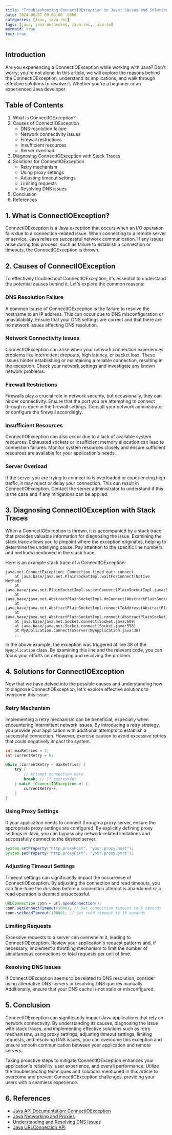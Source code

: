 ```yaml
---
title: "Troubleshooting ConnectIOException in Java: Causes and Solutions"
date: 2024-08-07 09:00:00 -0000
categories: [Java, java.rmi]
tags: [java, java-unchecked, java.rmi, java-se]
mermaid: true
toc: true
---
```



## Introduction
Are you experiencing a ConnectIOException while working with Java? Don't worry; you're not alone. In this article, we will explore the reasons behind the ConnectIOException, understand its implications, and walk through effective solutions to resolve it. Whether you're a beginner or an experienced Java developer.

## Table of Contents
1. What is ConnectIOException?
2. Causes of ConnectIOException
   - DNS resolution failure
   - Network connectivity issues
   - Firewall restrictions
   - Insufficient resources
   - Server overload
3. Diagnosing ConnectIOException with Stack Traces
4. Solutions for ConnectIOException
   - Retry mechanism
   - Using proxy settings
   - Adjusting timeout settings
   - Limiting requests
   - Resolving DNS issues
5. Conclusion
6. References

## 1. What is ConnectIOException?
ConnectIOException is a Java exception that occurs when an I/O operation fails due to a connection-related issue. When connecting to a remote server or service, Java relies on successful network communication. If any issues arise during this process, such as failure to establish a connection or timeouts, the ConnectIOException is thrown.

## 2. Causes of ConnectIOException
To effectively troubleshoot ConnectIOException, it's essential to understand the potential causes behind it. Let's explore the common reasons:

### DNS Resolution Failure
A common cause of ConnectIOException is the failure to resolve the hostname to an IP address. This can occur due to DNS misconfiguration or unavailability. Ensure that your DNS settings are correct and that there are no network issues affecting DNS resolution.

### Network Connectivity Issues
ConnectIOException can arise when your network connection experiences problems like intermittent dropouts, high latency, or packet loss. These issues hinder establishing or maintaining a reliable connection, resulting in the exception. Check your network settings and investigate any known network problems.

### Firewall Restrictions
Firewalls play a crucial role in network security, but occasionally, they can hinder connectivity. Ensure that the port you are attempting to connect through is open in the firewall settings. Consult your network administrator or configure the firewall accordingly.

### Insufficient Resources
ConnectIOException can also occur due to a lack of available system resources. Exhausted sockets or insufficient memory allocation can lead to connection failures. Monitor system resources closely and ensure sufficient resources are available for your application's needs.

### Server Overload
If the server you are trying to connect to is overloaded or experiencing high traffic, it may reject or delay your connection. This can result in ConnectIOException. Contact the server administrator to understand if this is the case and if any mitigations can be applied.

## 3. Diagnosing ConnectIOException with Stack Traces
When a ConnectIOException is thrown, it is accompanied by a stack trace that provides valuable information for diagnosing the issue. Examining the stack trace allows you to pinpoint where the exception originates, helping to determine the underlying cause. Pay attention to the specific line numbers and methods mentioned in the stack trace.

Here is an example stack trace of a ConnectIOException:

```
java.net.ConnectException: Connection timed out: connect
    at java.base/java.net.PlainSocketImpl.waitForConnect(Native Method)
    at java.base/java.net.PlainSocketImpl.socketConnect(PlainSocketImpl.java:98)
    at java.base/java.net.AbstractPlainSocketImpl.doConnect(AbstractPlainSocketImpl.java:399)
    at java.base/java.net.AbstractPlainSocketImpl.connectToAddress(AbstractPlainSocketImpl.java:242)
    at java.base/java.net.AbstractPlainSocketImpl.connect(AbstractPlainSocketImpl.java:224)
    at java.base/java.net.Socket.connect(Socket.java:609)
    at java.base/java.net.Socket.connect(Socket.java:558)
    at MyApplication.connectToServer(MyApplication.java:38)
    ...
```

In the above example, the exception was triggered at line 38 of the `MyApplication` class. By examining this line and the relevant code, you can focus your efforts on debugging and resolving the problem.

## 4. Solutions for ConnectIOException
Now that we have delved into the possible causes and understanding how to diagnose ConnectIOException, let's explore effective solutions to overcome this issue:

### Retry Mechanism
Implementing a retry mechanism can be beneficial, especially when encountering intermittent network issues. By introducing a retry strategy, you provide your application with additional attempts to establish a successful connection. However, exercise caution to avoid excessive retries that could negatively impact the system.

```java
int maxRetries = 3;
int currentRetry = 0;

while (currentRetry < maxRetries) {
    try {
        // Attempt connection here
        break; // If successful
    } catch (ConnectIOException e) {
        currentRetry++;
    }
}
```

### Using Proxy Settings
If your application needs to connect through a proxy server, ensure the appropriate proxy settings are configured. By explicitly defining proxy settings in Java, you can bypass any network-related limitations and successfully connect to the desired server.

```java
System.setProperty("http.proxyHost", "your.proxy.host");
System.setProperty("http.proxyPort", "your.proxy.port");
```

### Adjusting Timeout Settings
Timeout settings can significantly impact the occurrence of ConnectIOException. By adjusting the connection and read timeouts, you can fine-tune the duration before a connection attempt is abandoned or a read operation is deemed unsuccessful.

```java
URLConnection conn = url.openConnection();
conn.setConnectTimeout(5000); // Set connection timeout to 5 seconds
conn.setReadTimeout(10000); // Set read timeout to 10 seconds
```

### Limiting Requests
Excessive requests to a server can overwhelm it, leading to ConnectIOException. Review your application's request patterns and, if necessary, implement a throttling mechanism to limit the number of simultaneous connections or total requests per unit of time.

### Resolving DNS Issues
If ConnectIOException seems to be related to DNS resolution, consider using alternative DNS servers or resolving DNS queries manually. Additionally, ensure that your DNS cache is not stale or misconfigured.

## 5. Conclusion
ConnectIOException can significantly impact Java applications that rely on network connectivity. By understanding its causes, diagnosing the issue with stack traces, and implementing effective solutions such as retry mechanisms, using proxy settings, adjusting timeout settings, limiting requests, and resolving DNS issues, you can overcome this exception and ensure smooth communication between your application and remote servers.

Taking proactive steps to mitigate ConnectIOException enhances your application's reliability, user experience, and overall performance. Utilize the troubleshooting techniques and solutions mentioned in this article to overcome and prevent ConnectIOException challenges, providing your users with a seamless experience.

## 6. References
- [Java API Documentation: ConnectIOException](https://docs.oracle.com/en/java/javase/11/docs/api/java.base/java/net/ConnectException.html)
- [Java Networking and Proxies](https://docs.oracle.com/en/java/javase/11/security/java-networking-and-proxies.html)
- [Understanding and Resolving DNS Issues](https://www.imperva.com/learn/performance/why-dns-issues-can-affect-website-performance/)
- [Java URLConnection API](https://docs.oracle.com/en/java/javase/11/docs/api/java.base/java/net/URLConnection.html)
